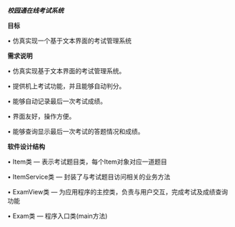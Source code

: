 ***校园通在线考试系统***

**目标**

• 仿真实现一个基于文本界面的考试管理系统

**需求说明**

• 仿真实现基于文本界面的考试管理系统。

• 提供机上考试功能，并且能够自动判分。

• 能够自动记录最后一次考试成绩。

• 界面友好，操作方便。

• 能够查询显示最后一次考试的答题情况和成绩。

**软件设计结构**

• Item类 — 表示考试题目类，每个Item对象对应一道题目

• ItemService类 — 封装了与考试题目访问相关的业务方法

• ExamView类 — 为应用程序的主控类，负责与用户交互，完成考试及成绩查询功能

• Exam类 — 程序入口类(main方法)